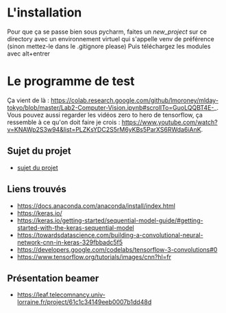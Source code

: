 # L'installation

Pour que ça se passe bien sous pycharm, faites un _new_project_ sur ce directory avec un environnement virtuel qui s'appelle venv de préférence (sinon mettez-le dans le .gitignore please)
Puis téléchargez les modules avec alt+entrer


# Le programme de test 

Ça vient de là : https://colab.research.google.com/github/lmoroney/mlday-tokyo/blob/master/Lab2-Computer-Vision.ipynb#scrollTo=GuoLQQBT4E-_. <br>
Vous pouvez aussi regarder les vidéos zero to hero de tensorflow, ça ressemble à ce qu'on doit faire je crois : https://www.youtube.com/watch?v=KNAWp2S3w94&list=PLZKsYDC2S5rM6yKBs5ParXS6RWda6iAnK.

## Sujet du projet
- [sujet du projet](IA-projet2022-LangueSignesUSA.pdf)

## Liens trouvés
- https://docs.anaconda.com/anaconda/install/index.html
- https://keras.io/
- https://keras.io/getting-started/sequential-model-guide/#getting-started-with-the-keras-sequential-model
- https://towardsdatascience.com/building-a-convolutional-neural-network-cnn-in-keras-329fbbadc5f5
- https://developers.google.com/codelabs/tensorflow-3-convolutions#0
- https://www.tensorflow.org/tutorials/images/cnn?hl=fr

## Présentation beamer
- https://leaf.telecomnancy.univ-lorraine.fr/project/61c1c34149eeb0007b1dd48d
